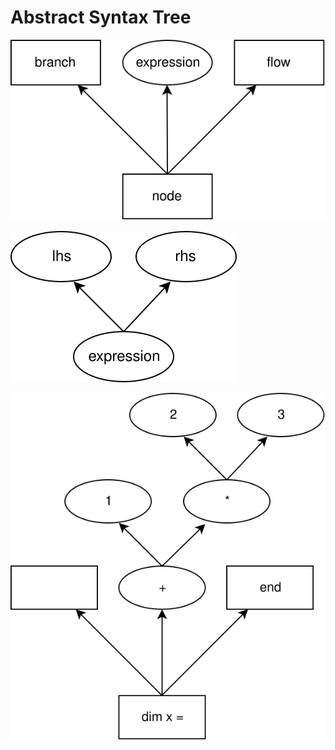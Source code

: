 # Abstract Syntax Tree

![Node](as-tree/node.svg)

![Expression](as-tree/expression.svg)

![Example Tree 1](as-tree/tree-example-1.svg)
